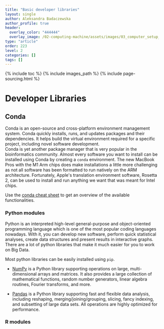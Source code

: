 ```yaml
---
title: "Basic developer libraries"
layout: single
author: Aleksandra Badaczewska
author_profile: true
header:
  overlay_color: "444444"
  overlay_image: /02-computing-machine/assets/images/03_computer_setup_banner.png
type: "article"
order: 223
level: 2
categories: []
tags: []
---
```


{% include toc %}
{% include images_path %}
{% include page-sourcing.html %}


# Developer Libraries

## Conda

Conda is an open-source and cross-platform environment management system. Conda quickly installs, runs, and updates packages and their dependencies. It helps build the virtual environment required for a specific project, including novel software development.
<br>Conda is yet another package manager that is very popular in the bioinformatics community. Almost every software you want to install can be installed using Conda by creating a `conda` environment. The new MacBook Pros with the M1 Arm chips does make installations a little more challenging as not all software has been formatted to run natively on the ARM architecture. Fortunately, Apple's translation environment software, Rosetta 2, can be used to install and run anything we want that was meant for Intel chips.

Use the <a href="https://kapeli.com/cheat_sheets/Conda.docset/Contents/Resources/Documents/index" target="_blank">conda cheat sheet</a> to get an overview of the available functionalities.

### Python modules

Python is an interpreted high-level general-purpose and object-oriented programming language which is one of the most popular coding languages nowadays. With it, you can develop new software, perform quick statistical analyses, create data structures and present results in interactive graphs. There are a lot of python libraries that make it much easier for you to work on Big Data.

Most python libraries can be easily installed using `pip`.

* <a href="https://numpy.org" target="_blank">NumPy</a> is a Python library supporting operations on large, multi-dimensional arrays and matrices. It also provides a large collection of mathematical functions, random number generators, linear algebra routines, Fourier transforms, and more.

* <a href="https://pandas.pydata.org" target="_blank">Pandas</a> is a Python library supporting fast and flexible data analysis, including reshaping, merging/joining/grouping, slicing, fancy indexing, and subsetting of large data sets. All operations are highly optimized for performance.


### R modules
